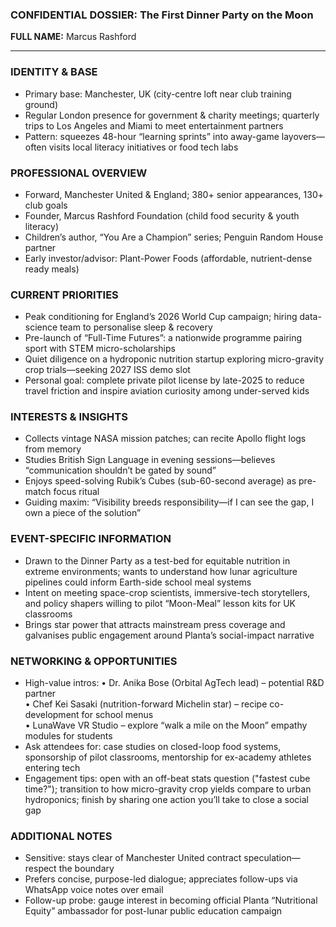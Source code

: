 ### CONFIDENTIAL DOSSIER: The First Dinner Party on the Moon

**FULL NAME:** Marcus Rashford

---
### IDENTITY & BASE
- Primary base: Manchester, UK (city-centre loft near club training ground)
- Regular London presence for government & charity meetings; quarterly trips to Los Angeles and Miami to meet entertainment partners
- Pattern: squeezes 48-hour “learning sprints” into away-game layovers—often visits local literacy initiatives or food tech labs

### PROFESSIONAL OVERVIEW
- Forward, Manchester United & England; 380+ senior appearances, 130+ club goals
- Founder, Marcus Rashford Foundation (child food security & youth literacy)
- Children’s author, “You Are a Champion” series; Penguin Random House partner
- Early investor/advisor: Plant-Power Foods (affordable, nutrient-dense ready meals)

### CURRENT PRIORITIES
- Peak conditioning for England’s 2026 World Cup campaign; hiring data-science team to personalise sleep & recovery
- Pre-launch of “Full-Time Futures”: a nationwide programme pairing sport with STEM micro-scholarships
- Quiet diligence on a hydroponic nutrition startup exploring micro-gravity crop trials—seeking 2027 ISS demo slot
- Personal goal: complete private pilot license by late-2025 to reduce travel friction and inspire aviation curiosity among under-served kids

### INTERESTS & INSIGHTS
- Collects vintage NASA mission patches; can recite Apollo flight logs from memory
- Studies British Sign Language in evening sessions—believes “communication shouldn’t be gated by sound”
- Enjoys speed-solving Rubik’s Cubes (sub-60-second average) as pre-match focus ritual
- Guiding maxim: “Visibility breeds responsibility—if I can see the gap, I own a piece of the solution”

### EVENT-SPECIFIC INFORMATION
- Drawn to the Dinner Party as a test-bed for equitable nutrition in extreme environments; wants to understand how lunar agriculture pipelines could inform Earth-side school meal systems
- Intent on meeting space-crop scientists, immersive-tech storytellers, and policy shapers willing to pilot “Moon-Meal” lesson kits for UK classrooms
- Brings star power that attracts mainstream press coverage and galvanises public engagement around Planta’s social-impact narrative

### NETWORKING & OPPORTUNITIES
- High-value intros: 
  • Dr. Anika Bose (Orbital AgTech lead) – potential R&D partner  
  • Chef Kei Sasaki (nutrition-forward Michelin star) – recipe co-development for school menus  
  • LunaWave VR Studio – explore “walk a mile on the Moon” empathy modules for students
- Ask attendees for: case studies on closed-loop food systems, sponsorship of pilot classrooms, mentorship for ex-academy athletes entering tech
- Engagement tips: open with an off-beat stats question ("fastest cube time?"); transition to how micro-gravity crop yields compare to urban hydroponics; finish by sharing one action you’ll take to close a social gap

### ADDITIONAL NOTES
- Sensitive: stays clear of Manchester United contract speculation—respect the boundary
- Prefers concise, purpose-led dialogue; appreciates follow-ups via WhatsApp voice notes over email
- Follow-up probe: gauge interest in becoming official Planta “Nutritional Equity” ambassador for post-lunar public education campaign
